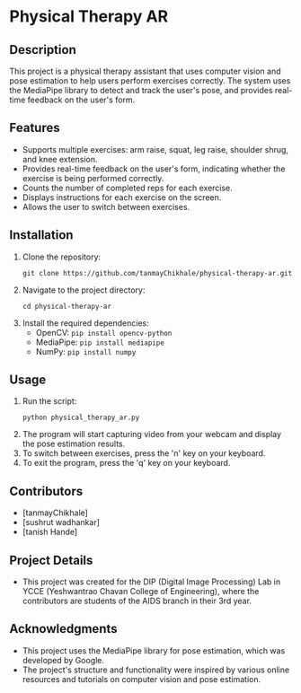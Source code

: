 # Physical Therapy AR

## Description
This project is a physical therapy assistant that uses computer vision and pose estimation to help users perform exercises correctly. The system uses the MediaPipe library to detect and track the user's pose, and provides real-time feedback on the user's form.

## Features
- Supports multiple exercises: arm raise, squat, leg raise, shoulder shrug, and knee extension.
- Provides real-time feedback on the user's form, indicating whether the exercise is being performed correctly.
- Counts the number of completed reps for each exercise.
- Displays instructions for each exercise on the screen.
- Allows the user to switch between exercises.

## Installation
1. Clone the repository:
   ```
   git clone https://github.com/tanmayChikhale/physical-therapy-ar.git
   ```
2. Navigate to the project directory:
   ```
   cd physical-therapy-ar
   ```
3. Install the required dependencies:
   - OpenCV: `pip install opencv-python`
   - MediaPipe: `pip install mediapipe`
   - NumPy: `pip install numpy`

## Usage
1. Run the script:
   ```
   python physical_therapy_ar.py
   ```
2. The program will start capturing video from your webcam and display the pose estimation results.
3. To switch between exercises, press the 'n' key on your keyboard.
4. To exit the program, press the 'q' key on your keyboard.

## Contributors
- [tanmayChikhale]
- [sushrut wadhankar]
- [tanish Hande]

## Project Details
- This project was created for the DIP (Digital Image Processing) Lab in YCCE (Yeshwantrao Chavan College of Engineering), where the contributors are students of the AIDS  branch in their 3rd year.

## Acknowledgments
- This project uses the MediaPipe library for pose estimation, which was developed by Google.
- The project's structure and functionality were inspired by various online resources and tutorials on computer vision and pose estimation.
